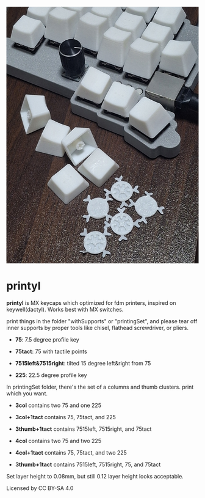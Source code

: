 ![printyl example](images/20251027_154813.jpg)

# printyl

**printyl** is MX keycaps which optimized for fdm printers, inspired on keywell(dactyl). Works best with MX switches.



print things in the folder "withSupports" or "printingSet", and please tear off inner supports by proper tools like chisel, flathead screwdriver, or pliers.

* **75**: 7.5 degree profile key

* **75tact**: 75 with tactile points

* **7515left&7515right**: tilted 15 degree left&right from 75

* **225**: 22.5 degree profile key



In printingSet folder, there's the set of a columns and thumb clusters. print which you want.

- **3col** contains two 75 and one 225

- **3col+1tact** contains 75, 75tact, and 225

- **3thumb+1tact** contains 7515left, 7515right, and 75tact

- **4col** contains two 75 and two 225

- **4col+1tact** contains 75, 75tact, and two 225

- **3thumb+1tact** contains 7515left, 7515right, 75, and 75tact



Set layer height to 0.08mm, but still 0.12 layer height looks acceptable.



Licensed by CC BY-SA 4.0
